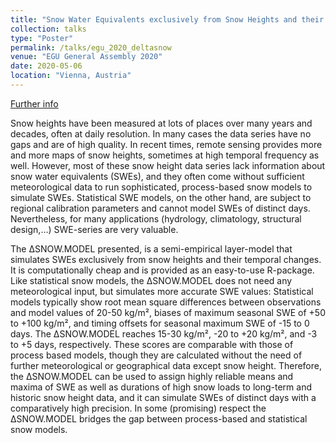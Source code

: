 ```yaml
---
title: "Snow Water Equivalents exclusively from Snow Heights and their temporal Change: The ΔSNOW.MODEL"
collection: talks
type: "Poster"
permalink: /talks/egu_2020_deltasnow
venue: "EGU General Assembly 2020"
date: 2020-05-06
location: "Vienna, Austria"
---
```


[Further info](https://doi.org/10.5194/egusphere-egu2020-11298)

Snow heights have been measured at lots of places over many years and decades, often at daily resolution. In many cases the data series have no gaps and are of high quality. In recent times, remote sensing provides more and more maps of snow heights, sometimes at high temporal frequency as well. However, most of these snow height data series lack information about snow water equivalents (SWEs), and they often come without sufficient meteorological data to run sophisticated, process-based snow models to simulate SWEs. Statistical SWE models, on the other hand, are subject to regional calibration parameters and cannot model SWEs of distinct days. Nevertheless, for many applications (hydrology, climatology, structural design,…) SWE-series are very valuable.

The ΔSNOW.MODEL presented, is a semi-empirical layer-model that simulates SWEs exclusively from snow heights and their temporal changes. It is computationally cheap and is provided as an easy-to-use R-package. Like statistical snow models, the ΔSNOW.MODEL does not need any meteorological input, but simulates more accurate SWE values: Statistical models typically show root mean square differences between observations and model values of 20-50 kg/m², biases of maximum seasonal SWE of +50 to +100 kg/m², and timing offsets for seasonal maximum SWE of -15 to 0 days. The ΔSNOW.MODEL reaches 15-30 kg/m², -20 to +20 kg/m², and -3 to +5 days, respectively. These scores are comparable with those of process based models, though they are calculated without the need of further meteorological or geographical data except snow height. Therefore, the ΔSNOW.MODEL can be used to assign highly reliable means and maxima of SWE as well as durations of high snow loads to long-term and historic snow height data, and it can simulate SWEs of distinct days with a comparatively high precision. In some (promising) respect the ΔSNOW.MODEL bridges the gap between process-based and statistical snow models.